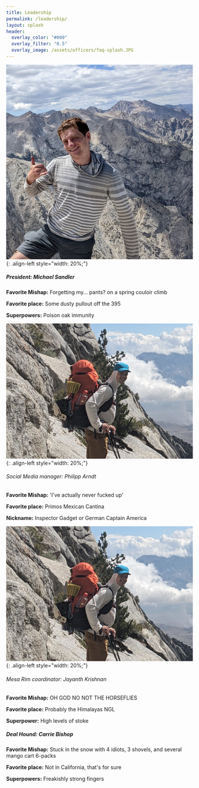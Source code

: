 ```yaml
---
title: Leadership
permalink: /leadership/
layout: splash
header:
  overlay_color: "#000"
  overlay_filter: "0.5"
  overlay_image: /assets/officers/faq-splash.JPG
---
```


![mike](/assets/officers/mike.jpg){: .align-left style="width: 20%;"}

##### President: Michael Sandler

**Favorite Mishap:** Forgetting my... pants? on a spring couloir climb

**Favorite place:** Some dusty pullout off the 395

**Superpowers:** Poison oak immunity




![phil](/assets/officers/phil.jpg){: .align-left style="width: 20%;"}

###### Social Media manager: Philipp Arndt

**Favorite Mishap:** 'I've actually never fucked up'

**Favorite place:** Primos Mexican Cantina

**Nickname:** Inspector Gadget or German Captain America

![phil](/assets/officers/phil.jpg){: .align-left style="width: 20%;"}


###### Mesa Rim coordinator: Jayanth Krishnan

**Favorite Mishap:** OH GOD NO NOT THE HORSEFLIES

**Favorite place:** Probably the Himalayas NGL

**Superpower:** High levels of stoke



##### Deal Hound: Carrie Bishop
**Favorite Mishap:** Stuck in the snow with 4 idiots, 3 shovels, and several mango cart 6-packs

**Favorite place:** Not in California, that's for sure

**Superpowers:**  Freakishly strong fingers
